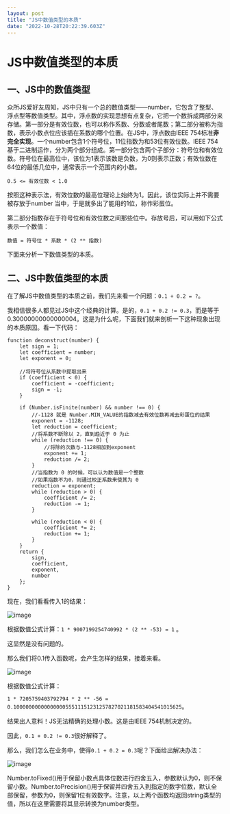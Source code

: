 ```yaml
---
layout: post
title: "JS中数值类型的本质"
date: "2022-10-28T20:22:39.603Z"
---
```

JS中数值类型的本质
==========

一、JS中的数值类型
----------

众所JS爱好友周知，JS中只有一个总的数值类型——number，它包含了整型、浮点型等数值类型。其中，浮点数的实现思想有点复杂，它把一个数拆成两部分来存储。第一部分是有效位数，也可以称作系数、分数或者尾数；第二部分被称为指数，表示小数点位应该插在系数的哪个位置。在JS中，浮点数由IEEE 754标准**非完全实现**。一个number包含1个符号位，11位指数为和53位有效位数。IEEE 754基于二进制运作，分为两个部分组成。第一部分包含两个子部分：符号位和有效位数。符号位在最高位中，该位为1表示该数是负数，为0则表示正数；有效位数在64位的最低几位中，通常表示一个范围内的小数。

`0.5 <= 有效位数 < 1.0`

按照这种表示法，有效位数的最高位理论上始终为1。因此，该位实际上并不需要被存放于number 当中，于是就多出了能用的1位，称作彩蛋位。

第二部分指数存在于符号位和有效位数之间那些位中。存放号后，可以用如下公式表示一个数值：

`数值 = 符号位 * 系数 * (2 ** 指数)`

下面来分析一下数值类型的本质。

二、JS中数值类型的本质
------------

在了解JS中数值类型的本质之前，我们先来看一个问题：`0.1 + 0.2 = ?`。

我相信很多人都见过JS中这个经典的计算。是的，`0.1 + 0.2 != 0.3`，而是等于0.30000000000000004。这是为什么呢，下面我们就来剖析一下这种现象出现的本质原因。看一下代码：

    function deconstruct(number) {
        let sign = 1;
        let coefficient = number;
        let exponent = 0;
    
        //将符号位从系数中提取出来
        if (coefficient < 0) {
            coefficient = -coefficient;
            sign = -1;
        }
    
        if (Number.isFinite(number) && number !== 0) {
            //-1128 就是 Number.MIN_VALUE的指数减去有效位数再减去彩蛋位的结果
            exponent = -1128;
            let reduction = coefficient;
            //将系数不断除以 2，直到趋近于 0 为止
            while (reduction !== 0) {
                //将除的次数与-1128相加到exponent
                exponent += 1;
                reduction /= 2;
            }
            //当指数为 0 的时候，可以认为数值是一个整数
            //如果指数不为0，则通过校正系数来使其为 0
            reduction = exponent;
            while (reduction > 0) {
                coefficient /= 2;
                reduction -= 1;
            }
    
            while (reduction < 0) {
                coefficient *= 2;
                reduction += 1;
            }
        }
        return {
            sign,
            coefficient,
            exponent,
            number
        };
    }
    

现在，我们看看传入1的结果：

![image](https://img2022.cnblogs.com/blog/1489272/202210/1489272-20221028193934645-1292519825.png)

根据数值公式计算：`1 * 9007199254740992 * (2 ** -53) = 1` 。

这显然是没有问题的。

那么我们将0.1传入函数呢，会产生怎样的结果，接着来看。

![image](https://img2022.cnblogs.com/blog/1489272/202210/1489272-20221028193946780-1480534110.png)

根据数值公式计算：

`1 * 7205759403792794 * 2 ** -56 = 0.1000000000000000055511151231257827021181583404541015625`。

结果出人意料！JS无法精确的处理小数。这是由IEEE 754机制决定的。

因此，`0.1 + 0.2 != 0.3`很好解释了。

那么，我们怎么在业务中，使得`0.1 + 0.2 = 0.3`呢？下面给出解决办法：

![image](https://img2022.cnblogs.com/blog/1489272/202210/1489272-20221028194001859-165280198.png)

Number.toFixed()用于保留小数点具体位数进行四舍五入，参数默认为0，则不保留小数。Number.toPrecision()用于保留并四舍五入到指定的数字位数，默认全部保留，参数为0，则保留1位有效数字。注意，以上两个函数均返回string类型的值，所以在这里需要将其显示转换为number类型。